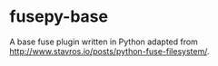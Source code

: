 fusepy-base
===========

A base fuse plugin written in Python adapted from
http://www.stavros.io/posts/python-fuse-filesystem/.
